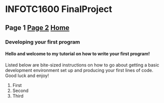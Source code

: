 # INFOTC1600 FinalProject
## Page 1 [Page 2](Page2.md) [Home](README.md)
### Developing your first program

#### Hello and welcome to my tutorial on how to write your first program!
Listed below are bite-sized instructions on how to go about getting a basic development environment set up and producing your first lines of code. Good luck and enjoy!

1. First
2. Second
3. Third
